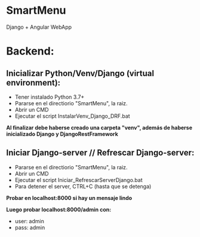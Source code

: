 # SmartMenu
Django + Angular WebApp


# Backend:

## Inicializar Python/Venv/Django (virtual environment):

* Tener instalado Python 3.7+
* Pararse en el directiorio "SmartMenu", la raiz.
* Abrir un CMD 
* Ejecutar el script InstalarVenv_Django_DRF.bat

**Al finalizar debe haberse creado una carpeta "venv", además de haberse inicializado Django y DjangoRestFramework**

## Iniciar Django-server // Refrescar Django-server:

* Pararse en el directiorio "SmartMenu", la raiz.
* Abrir un CMD 
* Ejecutar el script Iniciar_RefrescarServerDjango.bat
* Para detener el server, CTRL+C (hasta que se detenga)

**Probar en localhost:8000 si hay un mensaje lindo**

**Luego probar localhost:8000/admin con:**

* user: admin
* pass: admin

